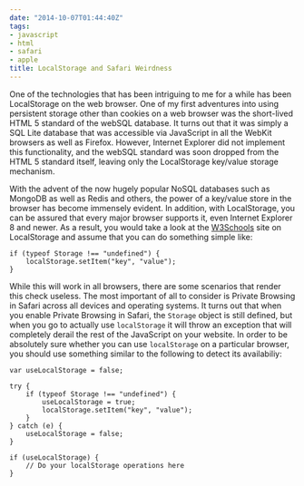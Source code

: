 ```yaml
---
date: "2014-10-07T01:44:40Z"
tags:
- javascript
- html
- safari
- apple
title: LocalStorage and Safari Weirdness
---
```


One of the technologies that has been intriguing to me for a while has been LocalStorage on the web browser. One of my first adventures into using persistent storage other than cookies on a web browser was the short-lived HTML 5 standard of the webSQL database. It turns out that it was simply a SQL Lite database that was accessible via JavaScript in all the WebKit browsers as well as Firefox. However, Internet Explorer did not implement this functionality, and the webSQL standard was soon dropped from the HTML 5 standard itself, leaving only the LocalStorage key/value storage mechanism.

With the advent of the now hugely popular NoSQL databases such as MongoDB as well as Redis and others, the power of a key/value store in the browser has become immensely evident. In addition, with LocalStorage, you can be assured that every major browser supports it, even Internet Explorer 8 and newer. As a result, you would take a look at the [W3Schools](http://www.w3schools.com/html/html5_webstorage.asp) site on LocalStorage and assume that you can do something simple like:

```
if (typeof Storage !== "undefined") {
    localStorage.setItem("key", "value");
}
```

While this will work in all browsers, there are some scenarios that render this check useless. The most important of all to consider is Private Browsing in Safari across all devices and operating systems. It turns out that when you enable Private Browsing in Safari, the `Storage` object is still defined, but when you go to actually use `localStorage` it will throw an exception that will completely derail the rest of the JavaScript on your website. In order to be absolutely sure whether you can use `localStorage` on a particular browser, you should use something similar to the following to detect its availabiliy:

```
var useLocalStorage = false;

try {
    if (typeof Storage !== "undefined") {
        useLocalStorage = true;
        localStorage.setItem("key", "value");
    }
} catch (e) {
    useLocalStorage = false;
}

if (useLocalStorage) {
	// Do your localStorage operations here
}
```